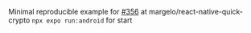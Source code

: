 Minimal reproducible example for [#356](https://github.com/margelo/react-native-quick-crypto/issues/356) at margelo/react-native-quick-crypto
`npx expo run:android` for start
